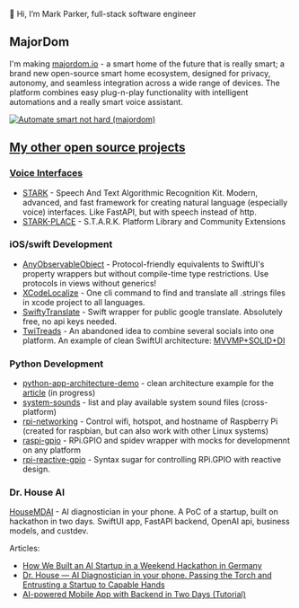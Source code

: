 👋 Hi, I’m Mark Parker, full-stack software engineer

## MajorDom

I'm making [majordom.io](https://majordom.io/blog/welcome-to-majordom) - a smart home of the future that is really smart; a brand new open-source smart home ecosystem, designed for privacy, autonomy, and seamless integration across a wide range of devices. The platform combines easy plug-n-play functionality with intelligent automations and a really smart voice assistant.

<a href="https://majordom.io/blog/welcome-to-majordom" target="_blank">
  <img alt="Automate smart not hard (majordom)" src="https://github.com/MarkParker5/MarkParker5/assets/34688010/b21f003a-413a-4345-bf01-96aa2d25b78f"
</a>

## My other open source projects

### Voice Interfaces

- [STARK](https://github.com/MarkParker5/STARK) - Speech And Text Algorithmic Recognition Kit. Modern, advanced, and fast framework for creating natural language (especially voice) interfaces. Like FastAPI, but with speech instead of http.
- [STARK-PLACE](https://github.com/MarkParker5/STARK-PLACE) - S.T.A.R.K. Platform Library and Community Extensions

### iOS/swift Development

- [AnyObservableObject](https://github.com/MarkParker5/AnyObservableObject) - Protocol-friendly equivalents to SwiftUI's property wrappers but without compile-time type restrictions. Use protocols in views without generics!
- [XCodeLocalize](https://github.com/MarkParker5/XCodeLocalize) - One cli command to find and translate all .strings files in xcode project to all languages.
- [SwiftyTranslate](https://github.com/MarkParker5/SwiftyTranslate) - Swift wrapper for public google translate. Absolutely free, no api keys needed.
- [TwiTreads](https://github.com/MarkParker5/TwiTreads) - An abandoned idea to combine several socials into one platform. An example of clean SwiftUI architecture: [MVVMP+SOLID+DI](https://markparker.me/blog/ai-powered-mobile-app-with-backend-in-two-days-tutorial)

### Python Development

- [python-app-architecture-demo](https://github.com/MarkParker5/python-app-architecture-demo) - clean architecture example for the [article](#) (in progress)
- [system-sounds](https://github.com/MarkParker5/system-sounds) - list and play available system sound files (cross-platform)
- [rpi-networking](https://github.com/MarkParker5/rpi-networking) - Control wifi, hotspot, and hostname of Raspberry Pi (created for raspbian, but can also work with other Linux systems)
- [raspi-gpio](https://github.com/MarkParker5/raspi-gpio) - RPi.GPIO and spidev wrapper with mocks for developmennt on any platform
- [rpi-reactive-gpio](https://github.com/MarkParker5/rpi-reactive-gpio) - Syntax sugar for controlling RPi.GPIO with reactive design.

### Dr. House AI

[HouseMDAI](https://github.com/HouseMDAI) - AI diagnostician in your phone. A PoC of a startup, built on hackathon in two days. SwiftUI app, FastAPI backend, OpenAI api, business models, and custdev.  

Articles:
- [How We Built an AI Startup in a Weekend Hackathon in Germany](https://markparker.me/blog/how-we-built-an-ai-startup-in-a-weekend-hackathon-in-germany)
- [Dr. House — AI Diagnostician in your phone. Passing the Torch and Entrusting a Startup to Capable Hands](https://markparker.me/blog/house-md-ai-diagnostician-in-your-phone-passing-the-torch-and-entrusting-a-startup-to-capable-hands)
- [AI-powered Mobile App with Backend in Two Days (Tutorial)](https://markparker.me/blog/ai-powered-mobile-app-with-backend-in-two-days-tutorial)
